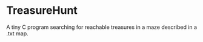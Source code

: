 # TreasureHunt
A tiny C program searching for reachable treasures in a maze described in a .txt map. 

